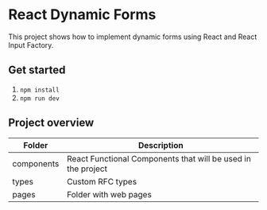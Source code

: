 # React Dynamic Forms

This project shows how to implement dynamic forms using React and React Input Factory.

## Get started

1. `npm install`
2. `npm run dev`

## Project overview

| Folder     | Description                                                  |
| ---------- | ------------------------------------------------------------ |
| components | React Functional Components that will be used in the project |
| types      | Custom RFC types                                             |
| pages      | Folder with web pages                                        |
